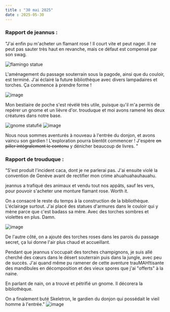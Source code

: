 ```yaml
---
title : "30 mai 2025"
date : 2025-05-30
---
```

### Rapport de jeannus :
"J'ai enfin pu m'acheter un flamant rose ! Il court vite et peut nager. Il ne peut pas sauter très haut en revanche, mais ce défaut est compensé par son swag.

![flamingo statue](https://github.com/user-attachments/assets/d878467e-66ed-4ad2-bf40-0a0fa2d21ba7)

L'aménagement du passage souterrain sous la pagode, ainsi que du couloir, est terminé. J'ai éclairé la future bibliothèque avec divers lampadaires et torches. Ça commence à prendre forme !

![image](https://github.com/user-attachments/assets/c3d653d8-bbd7-4b2a-96bf-0b44da9292e1)


Mon bestiaire de poche s'est révélé très utile, puisque qu'il m'a permis de repérer un gnome et un lièvre d'or. trouduque et moi avons ramené les deux créatures dans notre base.

![gnome statufié](https://github.com/user-attachments/assets/acbaa917-be4d-4b42-9b8b-cd7567ff7458) ![image](https://github.com/user-attachments/assets/92fb8fc6-83c0-4586-a528-df7e111e5c55)



Nous nous sommes aventurés à nouveau à l'entrée du donjon, et avons vaincu son gardien ! L'exploration pourra bientôt commencer ! J'espère ~~en piller intégralement le contenu~~ y dénicher beaucoup de livres. "




### Rapport de trouduque :
"S'est produit l'incident caca, dont je ne parlerai pas. J'ai ensuite violé la convention de Genève avant de rectifier mon crime ahuahuahauhauahu.

jeannus a trafiqué des animaux et vendu tout nos appâts, sauf les vers, pour pouvoir s'acheter une monture flamant rose. Worth it.

On a consacré le reste du temps à la construction de la bibliothèque. L'éclairage surtout. J'ai placé des statues d'armures dans le couloir qui y mène parce que c'est badass sa mère. Avec des torches sombres et violettes en plus. Damn.

![image](https://github.com/user-attachments/assets/e9719c70-4369-4141-acec-d8d2fdece475)

De l'autre côté, on a ajouté des torches roses dans les parois du passage secret, ça lui donne l'air plus chaud et accueillant.

Pendant que jeannus s'occupait des torches champignons, je suis allé cherché des cœurs dans le désert souterrain puis dans la jungle, avec peu de succès. J'ai quand même pu ramener de cette aventure trauMAH!tisante des mandibules en décomposition et des vieux spores que j'ai "offerts" à la naine.

En parlant de nain, on a trouvé et pétrifié un gnome. Il décorera la bibliothèque.

On a finalement buté Skeletron, le gardien du donjon qui possédait le vieil homme à l'entrée." ![image](https://github.com/user-attachments/assets/9f0bd5a1-92c7-4aed-b2d8-180511ae6ea8)
